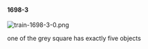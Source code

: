 #### 1698-3
![train-1698-3-0.png](https://github.com/lil-lab/nlvr/raw/master/nlvr/train/images/54/train-1698-3-0.png "train-1698-3-0.png")

one of the grey square has exactly five objects